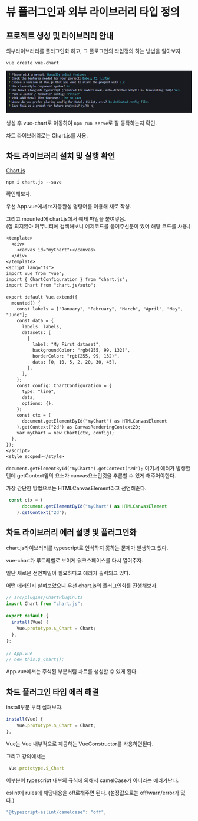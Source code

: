 # 뷰 플러그인과 외부 라이브러리 타입 정의

## 프로젝트 생성 및 라이브러리 안내

외부라이브러리를 플러그인화 하고, 그 플로그인의 타입정의 하는 방법을 알아보자.

```shell
vue create vue-chart
```

![create-chart-project](./readme_images/13_create-chart-project.png)

생성 후 vue-chart로 이동하여 `npm run serve`로 잘 동작하는지 확인.

차트 라이브러리로는 Chart.js를 사용.



## 차트 라이브러리 설치 및 실행 확인

[Chart.js](https://www.chartjs.org/)

```shell
npm i chart.js --save
```

확인해보자.



우선 App.vue에서 ts자동완성 명령어를 이용해 새로 작성.

그리고 mounted에 chart.js에서 예제 파일을 붙여넣음.<br/>(잘 되지않아 커뮤니티에 검색해보니 예제코드를 붙여주신분이 있어 해당 코드를 사용.)

```vue
<template>
  <div>
    <canvas id="myChart"></canvas>
  </div>
</template>
<script lang="ts">
import Vue from "vue";
import { ChartConfiguration } from "chart.js";
import Chart from "chart.js/auto";

export default Vue.extend({
  mounted() {
    const labels = ["January", "February", "March", "April", "May", "June"];
    const data = {
      labels: labels,
      datasets: [
        {
          label: "My First dataset",
          backgroundColor: "rgb(255, 99, 132)",
          borderColor: "rgb(255, 99, 132)",
          data: [0, 10, 5, 2, 20, 30, 45],
        },
      ],
    };
    const config: ChartConfiguration = {
      type: "line",
      data,
      options: {},
    };
    const ctx = (
      document.getElementById("myChart") as HTMLCanvasElement
    ).getContext("2d") as CanvasRenderingContext2D;
    var myChart = new Chart(ctx, config);
  },
});
</script>
<style scoped></style>
```

`document.getElementById("myChart").getContext("2d");` 여기서 에러가 발생할텐데 getContext앞의 요소가 canvas요소인것을 추론할 수 있게 해주어야한다.

가장 간단한 방법으로는 HTMLCanvasElement라고 선언해준다.

```typescript
 const ctx = (
      document.getElementById("myChart") as HTMLCanvasElement
    ).getContext("2d");
```



## 차트 라이브러리 에러 설명 및 플러그인화

chart.js라이브러리를 typescript로 인식하지 못하는 문제가 발생하고 있다.

vue-chart가 루트레벨로 보이게 워크스페이스를 다시 열어주자.

일단 새로운 선언파일이 필요하다고 에러가 출력되고 있다.

어떤 에러인지 살펴보았으니 우선 chart.js의 플러그인화를 진행해보자.

```typescript
// src/plugins/ChartPlugin.ts
import Chart from "chart.js";

export default {
  install(Vue) {
    Vue.prototype.$_Chart = Chart;
  },
};

// App.vue
// new this.$_Chart();
```

App.vue에서는 주석된 부분처럼  차트를 생성할 수 있게 된다.



## 차트 플러그인 타입 에러 해결

install부분 부터 살펴보자.

```typescript
install(Vue) {
    Vue.prototype.$_Chart = Chart;
},
```

Vue는 Vue 내부적으로 제공하는 VueConstructor를 사용하면된다.

그리고 강의에서는 

```typescript
 Vue.prototype.$_Chart
```

이부분이 typescript 내부의 규칙에 의해서 camelCase가 아니라는 에러가난다.

eslint에 rules에 해당내용을 off로해주면 된다. (설정값으로는 off/warn/error가 있다.)

```typescript
"@typescript-eslint/camelcase": "off",
```

